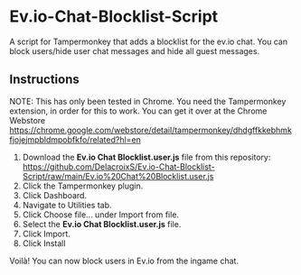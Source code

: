 # Ev.io-Chat-Blocklist-Script
A script for Tampermonkey that adds a blocklist for the ev.io chat. You can block users/hide user chat messages and hide all guest messages.

## Instructions

NOTE: This has only been tested in Chrome. You need the Tampermonkey extension, in order for this to work. You can get it over at the Chrome Webstore https://chrome.google.com/webstore/detail/tampermonkey/dhdgffkkebhmkfjojejmpbldmpobfkfo/related?hl=en

1) Download the **Ev.io Chat Blocklist.user.js** file from this repository: https://github.com/DelacroixS/Ev.io-Chat-Blocklist-Script/raw/main/Ev.io%20Chat%20Blocklist.user.js 
2) Click the Tampermonkey plugin.
3) Click Dashboard.
4) Navigate to Utilities tab.
5) Click Choose file... under Import from file.
6) Select the **Ev.io Chat Blocklist.user.js** file.
7) Click Import.
8) Click Install

Voilà! You can now block users in Ev.io from the ingame chat. 
